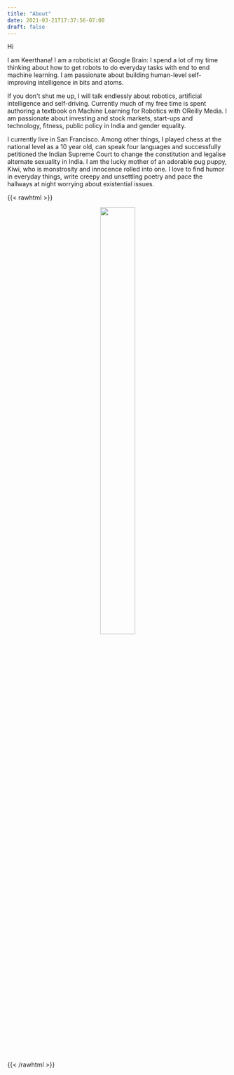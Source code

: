 ```yaml
---
title: "About"
date: 2021-03-21T17:37:56-07:00
draft: false
---
```

Hi


I am Keerthana! I am a roboticist at Google Brain: I spend a lot of my time thinking about how to get robots to do everyday tasks with end to end machine learning. I am passionate about building human-level self-improving intelligence in bits and atoms. 

If you don't shut me up, I will talk endlessly about robotics, artificial intelligence and self-driving. Currently much of my free time is spent  authoring a textbook on Machine Learning for Robotics with OReilly Media. I am passionate about investing and stock markets, start-ups and technology, fitness, public policy in India and gender equality. 

I currently live in San Francisco. Among other things, I played chess at the national level as a 10 year old, can speak four languages and successfully petitioned the Indian Supreme Court to change the constitution and legalise alternate sexuality in India. I am the lucky mother of an adorable pug puppy, Kiwi, who is monstrosity and innocence rolled into one. I love to find humor in everyday things, write creepy and unsettling poetry and pace the hallways at night worrying about existential issues. 

{{< rawhtml >}}
<center> <img class="special-img-class" style="height: 50%; width: 40%; float: center;"  src="./randompic.jpeg " /></center>
{{< /rawhtml >}}





